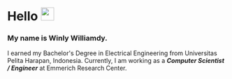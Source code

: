 # Hello <img src = "https://upload.wikimedia.org/wikipedia/commons/7/70/Emoji_u1f44b.svg" width = 30 >

### My name is Winly Williamdy.
I earned my Bachelor's Degree in Electrical Engineering from Universitas Pelita Harapan, Indonesia. Currently, I am working as a ***Computer Scientist / Engineer*** at Emmerich Research Center.
